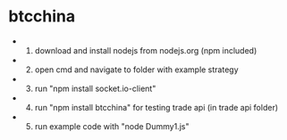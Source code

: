 # btcchina


- 1) download and install nodejs from nodejs.org (npm included)
- 2) open cmd and navigate to folder with example strategy
- 3) run "npm install socket.io-client"
- 4) run "npm install btcchina" for testing trade api (in trade api folder)
- 5) run example code with "node Dummy1.js"
